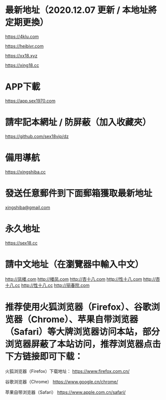 # 最新地址（2020.12.07 更新 / 本地址將定期更換）
https://4klu.com

https://heibivr.com

https://xx18.xyz

https://xing18.cc
# APP下載
https://app.sex1970.com
# 請牢記本網址 / 防屏蔽（加入收藏夾）
https://github.com/sex18vip/dz
# 備用導航
https://xingshiba.cc
# 發送任意郵件到下面郵箱獲取最新地址
xingshiba@gmail.com
# 永久地址
https://sex18.cc
# 請中文地址（在瀏覽器中輸入中文）
http://凤楼.com
http://楼凤.com
http://杏十八.com
http://性十八.com
http://杏十八.cc
http://性十八.cc
http://丽春院.com
# 推荐使用火狐浏览器（Firefox）、谷歌浏览器（Chrome）、苹果自带浏览器（Safari）等大牌浏览器访问本站，部分浏览器屏蔽了本站访问，推荐浏览器点击下方链接即可下载：
火狐浏览器（Firefox）下载地址：
https://www.firefox.com.cn/

谷歌浏览器（Chrome）
https://www.google.cn/chrome/

苹果自带浏览器（Safari）
https://www.apple.com.cn/safari/
